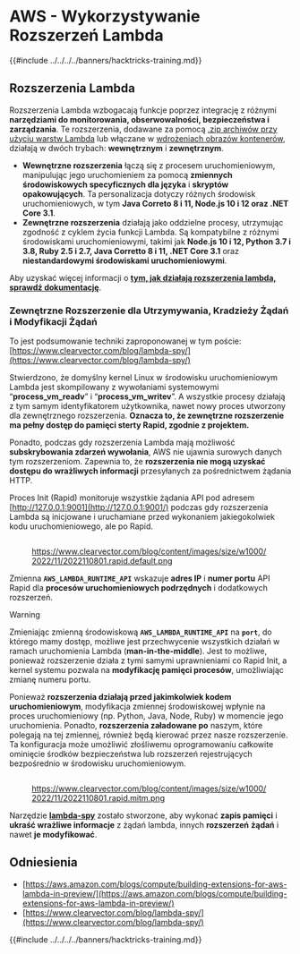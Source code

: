 # AWS - Wykorzystywanie Rozszerzeń Lambda

{{#include ../../../../banners/hacktricks-training.md}}

## Rozszerzenia Lambda

Rozszerzenia Lambda wzbogacają funkcje poprzez integrację z różnymi **narzędziami do monitorowania, obserwowalności, bezpieczeństwa i zarządzania**. Te rozszerzenia, dodawane za pomocą [.zip archiwów przy użyciu warstw Lambda](https://docs.aws.amazon.com/lambda/latest/dg/configuration-layers.html) lub włączane w [wdrożeniach obrazów kontenerów](https://aws.amazon.com/blogs/compute/working-with-lambda-layers-and-extensions-in-container-images/), działają w dwóch trybach: **wewnętrznym** i **zewnętrznym**.

- **Wewnętrzne rozszerzenia** łączą się z procesem uruchomieniowym, manipulując jego uruchomieniem za pomocą **zmiennych środowiskowych specyficznych dla języka** i **skryptów opakowujących**. Ta personalizacja dotyczy różnych środowisk uruchomieniowych, w tym **Java Correto 8 i 11, Node.js 10 i 12 oraz .NET Core 3.1**.
- **Zewnętrzne rozszerzenia** działają jako oddzielne procesy, utrzymując zgodność z cyklem życia funkcji Lambda. Są kompatybilne z różnymi środowiskami uruchomieniowymi, takimi jak **Node.js 10 i 12, Python 3.7 i 3.8, Ruby 2.5 i 2.7, Java Corretto 8 i 11, .NET Core 3.1** oraz **niestandardowymi środowiskami uruchomieniowymi**.

Aby uzyskać więcej informacji o [**tym, jak działają rozszerzenia lambda, sprawdź dokumentację**](https://docs.aws.amazon.com/lambda/latest/dg/runtimes-extensions-api.html).

### Zewnętrzne Rozszerzenie dla Utrzymywania, Kradzieży Żądań i Modyfikacji Żądań

To jest podsumowanie techniki zaproponowanej w tym poście: [https://www.clearvector.com/blog/lambda-spy/](https://www.clearvector.com/blog/lambda-spy/)

Stwierdzono, że domyślny kernel Linux w środowisku uruchomieniowym Lambda jest skompilowany z wywołaniami systemowymi “**process_vm_readv**” i “**process_vm_writev**”. A wszystkie procesy działają z tym samym identyfikatorem użytkownika, nawet nowy proces utworzony dla zewnętrznego rozszerzenia. **Oznacza to, że zewnętrzne rozszerzenie ma pełny dostęp do pamięci sterty Rapid, zgodnie z projektem.**

Ponadto, podczas gdy rozszerzenia Lambda mają możliwość **subskrybowania zdarzeń wywołania**, AWS nie ujawnia surowych danych tym rozszerzeniom. Zapewnia to, że **rozszerzenia nie mogą uzyskać dostępu do wrażliwych informacji** przesyłanych za pośrednictwem żądania HTTP.

Proces Init (Rapid) monitoruje wszystkie żądania API pod adresem [http://127.0.0.1:9001](http://127.0.0.1:9001/) podczas gdy rozszerzenia Lambda są inicjowane i uruchamiane przed wykonaniem jakiegokolwiek kodu uruchomieniowego, ale po Rapid.

<figure><img src="../../../../images/image (254).png" alt=""><figcaption><p><a href="https://www.clearvector.com/blog/content/images/size/w1000/2022/11/2022110801.rapid.default.png">https://www.clearvector.com/blog/content/images/size/w1000/2022/11/2022110801.rapid.default.png</a></p></figcaption></figure>

Zmienna **`AWS_LAMBDA_RUNTIME_API`** wskazuje **adres IP** i **numer portu** API Rapid dla **procesów uruchomieniowych podrzędnych** i dodatkowych rozszerzeń.

> [!WARNING]
> Zmieniając zmienną środowiskową **`AWS_LAMBDA_RUNTIME_API`** na **`port`**, do którego mamy dostęp, możliwe jest przechwycenie wszystkich działań w ramach uruchomienia Lambda (**man-in-the-middle**). Jest to możliwe, ponieważ rozszerzenie działa z tymi samymi uprawnieniami co Rapid Init, a kernel systemu pozwala na **modyfikację pamięci procesów**, umożliwiając zmianę numeru portu.

Ponieważ **rozszerzenia działają przed jakimkolwiek kodem uruchomieniowym**, modyfikacja zmiennej środowiskowej wpłynie na proces uruchomieniowy (np. Python, Java, Node, Ruby) w momencie jego uruchomienia. Ponadto, **rozszerzenia załadowane po** naszym, które polegają na tej zmiennej, również będą kierować przez nasze rozszerzenie. Ta konfiguracja może umożliwić złośliwemu oprogramowaniu całkowite ominięcie środków bezpieczeństwa lub rozszerzeń rejestrujących bezpośrednio w środowisku uruchomieniowym.

<figure><img src="../../../../images/image (267).png" alt=""><figcaption><p><a href="https://www.clearvector.com/blog/content/images/size/w1000/2022/11/2022110801.rapid.mitm.png">https://www.clearvector.com/blog/content/images/size/w1000/2022/11/2022110801.rapid.mitm.png</a></p></figcaption></figure>

Narzędzie [**lambda-spy**](https://github.com/clearvector/lambda-spy) zostało stworzone, aby wykonać **zapis pamięci** i **ukraść wrażliwe informacje** z żądań lambda, innych **rozszerzeń** **żądań** i nawet **je modyfikować**.

## Odniesienia

- [https://aws.amazon.com/blogs/compute/building-extensions-for-aws-lambda-in-preview/](https://aws.amazon.com/blogs/compute/building-extensions-for-aws-lambda-in-preview/)
- [https://www.clearvector.com/blog/lambda-spy/](https://www.clearvector.com/blog/lambda-spy/)

{{#include ../../../../banners/hacktricks-training.md}}

